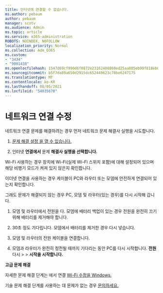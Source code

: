 ```yaml
---
title: 인터넷에 연결할 수 없습니다.
ms.author: pebaum
author: pebaum
manager: scotv
ms.audience: Admin
ms.topic: article
ms.service: o365-administration
ROBOTS: NOINDEX, NOFOLLOW
localization_priority: Normal
ms.collection: Adm_O365
ms.custom:
- "3434"
- "9001438"
ms.openlocfilehash: 1547d69cf990d6f0872e23162408860ed25aa805eb99f818eb079d0f7e04ce35
ms.sourcegitcommit: b5f7da89a650d2915dc652449623c78be6247175
ms.translationtype: MT
ms.contentlocale: ko-KR
ms.lasthandoff: 08/05/2021
ms.locfileid: "54035670"
---
```

# <a name="fix-network-connection"></a>네트워크 연결 수정

네트워크 연결 문제를 해결하려는 경우 먼저 네트워크 문제 해결사 실행을 시도합니다. 

1. [문제 해결 설정 을 열 수 있습니다.](ms-settings:troubleshoot)

2. 인터넷 **연결에서** 문제 **해결사 실행을 선택합니다.**

Wi-Fi 사용하는 경우 장치에 Wi-Fi(실제 Wi-Fi 스위치 포함)에 대해 설정되어 있으며 해당 비행기 모드가 켜져 있지 않은지 확인합니다.

이더넷 연결을 사용하는 경우 케이블이 PC와 라우터 또는 모뎀에 안전하게 연결되어 있는지 확인합니다.

그래도 문제가 해결되지 않는 경우 PC, 모뎀 및 라우터(있는 경우)를 다시 시작해 갑니다.

1. 모뎀 및 라우터에서 전원을 다. 모뎀에 배터리 백업이 있는 경우 전원을 완전히 끄기 위해 배터리를 제거해야 합니다.

2. 30초 정도 기다립니다. 모뎀에서 배터리를 제거한 경우 다시 넣습니다.

3. 모뎀 및 라우터의 전원 케이블을 연결합니다.

4. 모뎀과 라우터가 완전히 정전될 때까지 기다리는 동안 PC를 다시 시작합니다. **전원** 다시  >    >  **시작을 시작합니다.**

**고급 문제 해결**

자세한 문제 해결 단계는 에서 연결 [Wi-Fi 수정을 Windows.](https://support.microsoft.com/help/10741?ocid=SMC10741%2F) 

기술 문제 해결 단계를 사용하는 데 문제가 없는 경우 [문의하세요.](https://support.microsoft.com/contactus)
